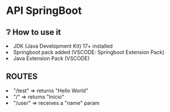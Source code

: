 <h1>API SpringBoot</h1>

<h2>❔ How to use it</h2>
<li>JDK (Java Development Kit) 17+ installed</li>
<li>Springboot pack added (VSCODE: Springboot Extension Pack)</li>
<li>Java Extension Pack (VSCODE)</li>

<h2>ROUTES</h2>
<li>"/test" => returns "Hello World"</li>
<li>"/" => returns "Início"</li>
<li>"/user" => receives a "name" param</li>
